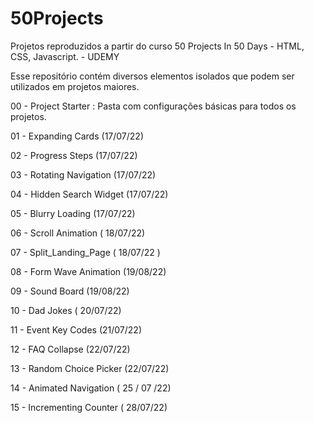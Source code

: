 # 50Projects

Projetos reproduzidos a partir do curso 50 Projects In 50 Days - HTML, CSS, Javascript. - UDEMY

Esse repositório contém diversos elementos isolados que podem ser utilizados em projetos maiores.

00 - Project Starter : Pasta com configurações básicas para todos os projetos.

01 - Expanding Cards (17/07/22)

02 - Progress Steps (17/07/22)

03 - Rotating Navigation (17/07/22)

04 - Hidden Search Widget (17/07/22)

05 - Blurry Loading (17/07/22)

06 - Scroll Animation ( 18/07/22)

07 - Split_Landing_Page ( 18/07/22 )

08 - Form Wave Animation (19/08/22)

09 - Sound Board (19/08/22)

10 - Dad Jokes ( 20/07/22)

11 - Event Key Codes (21/07/22)

12 - FAQ Collapse (22/07/22)

13 - Random Choice Picker (22/07/22)

14 - Animated Navigation ( 25 / 07 /22)

15 - Incrementing Counter ( 28/07/22)
